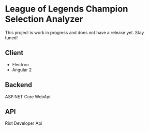 # League of Legends Champion Selection Analyzer

This project is work in progress and does not have a release yet. Stay tuned!

## Client

* Electron
* Angular 2

## Backend

ASP.NET Core WebApi

## API

Riot Developer Api

